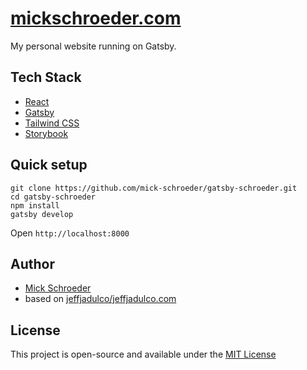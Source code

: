 # [mickschroeder.com](https://mickschroeder.com)

My personal website running on Gatsby.

## Tech Stack

- [React](https://reactjs.org/)
- [Gatsby](https://www.gatsbyjs.org/)
- [Tailwind CSS](https://tailwindcss.com/)
- [Storybook](https://storybook.js.org/)

## Quick setup

```
git clone https://github.com/mick-schroeder/gatsby-schroeder.git
cd gatsby-schroeder
npm install
gatsby develop
```

Open `http://localhost:8000`

## Author

- [Mick Schroeder](https://mickschroeder.com)
- based on [jeffjadulco/jeffjadulco.com](https://github.com/jeffjadulco/jeffjadulco.com)

## License

This project is open-source and available under the [MIT License](LICENSE)
